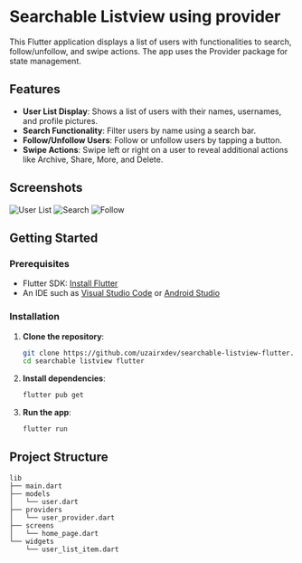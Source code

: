 #   Searchable Listview using provider

This Flutter application displays a list of users with functionalities to search, follow/unfollow, and swipe actions. The app uses the Provider package for state management.

## Features

- **User List Display**: Shows a list of users with their names, usernames, and profile pictures.
- **Search Functionality**: Filter users by name using a search bar.
- **Follow/Unfollow Users**: Follow or unfollow users by tapping a button.
- **Swipe Actions**: Swipe left or right on a user to reveal additional actions like Archive, Share, More, and Delete.

## Screenshots

![User List](screenshots/user_list.png)
![Search](screenshots/search.png)
![Follow](screenshots/follow.png)

## Getting Started

### Prerequisites

- Flutter SDK: [Install Flutter](https://flutter.dev/docs/get-started/install)
- An IDE such as [Visual Studio Code](https://code.visualstudio.com/) or [Android Studio](https://developer.android.com/studio)

### Installation

1. **Clone the repository**:
    ```sh
    git clone https://github.com/uzairxdev/searchable-listview-flutter.git
    cd searchable listview flutter
    ```

2. **Install dependencies**:
    ```sh
    flutter pub get
    ```

3. **Run the app**:
    ```sh
    flutter run
    ```

## Project Structure

```plaintext
lib
├── main.dart
├── models
│   └── user.dart
├── providers
│   └── user_provider.dart
├── screens
│   └── home_page.dart
└── widgets
    └── user_list_item.dart
